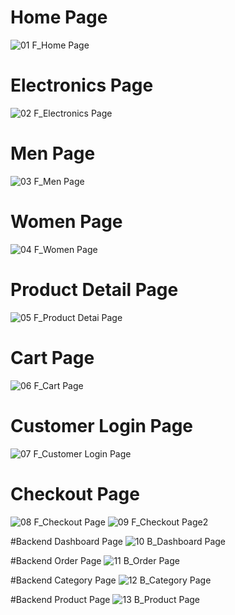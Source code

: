 # Home Page
![01 F_Home Page](https://user-images.githubusercontent.com/45310176/72209451-8b210a00-34d8-11ea-815c-dbc1cfc8014c.jpg)

# Electronics Page
![02 F_Electronics Page](https://user-images.githubusercontent.com/45310176/72209452-8b210a00-34d8-11ea-9601-2f46327e8ee9.jpg)

# Men Page
![03 F_Men Page](https://user-images.githubusercontent.com/45310176/72209453-8bb9a080-34d8-11ea-8437-250068576466.jpg)

# Women Page
![04 F_Women Page](https://user-images.githubusercontent.com/45310176/72209454-8bb9a080-34d8-11ea-8b0b-dff9ecead23f.jpg)

# Product Detail Page
![05 F_Product Detai Page](https://user-images.githubusercontent.com/45310176/72209455-8bb9a080-34d8-11ea-9947-d66486318e68.jpg)

# Cart Page
![06 F_Cart Page](https://user-images.githubusercontent.com/45310176/72209457-8c523700-34d8-11ea-8f11-187b89dff563.jpg)

# Customer Login Page
![07 F_Customer Login Page](https://user-images.githubusercontent.com/45310176/72209458-8c523700-34d8-11ea-8a47-060da25937cf.jpg)

# Checkout Page
![08 F_Checkout Page](https://user-images.githubusercontent.com/45310176/72209459-8ceacd80-34d8-11ea-9a37-7d2d70076548.jpg)
![09 F_Checkout Page2](https://user-images.githubusercontent.com/45310176/72209460-8ceacd80-34d8-11ea-99d8-9fefb7ca3aaf.jpg)

#Backend Dashboard Page
![10 B_Dashboard Page](https://user-images.githubusercontent.com/45310176/72209461-8d836400-34d8-11ea-9708-a92f93d3f1a7.jpg)

#Backend Order Page
![11 B_Order Page](https://user-images.githubusercontent.com/45310176/72209462-8d836400-34d8-11ea-887e-4b9b121a2a99.jpg)

#Backend Category Page
![12 B_Category Page](https://user-images.githubusercontent.com/45310176/72209463-8d836400-34d8-11ea-8f01-67ee6d75d35d.jpg)

#Backend Product Page
![13 B_Product Page](https://user-images.githubusercontent.com/45310176/72209464-8e1bfa80-34d8-11ea-8af3-ec7835da8083.jpg)
